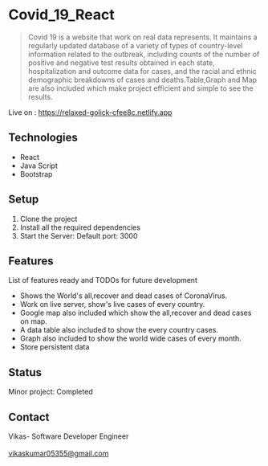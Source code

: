 # Covid_19_React
> Covid 19 is a website that work on real data represents. It maintains a regularly updated database of a variety of types of country-level information related to the outbreak, including counts of the number of positive and negative test results obtained in each state, hospitalization and outcome data for cases, and the racial and ethnic demographic breakdowns of cases and deaths.Table,Graph and Map are also included which make project efficient and simple to see the results.

Live on : https://relaxed-golick-cfee8c.netlify.app

## Technologies
* React
* Java Script
* Bootstrap

## Setup
1. Clone the project
2. Install all the required dependencies
3. Start the Server: Default port: 3000

## Features
List of features ready and TODOs for future development
*  Shows the World's all,recover and dead cases of CoronaVirus.
*  Work on live server, show's live cases of every country. 
*  Google map also included which show the all,recover and dead cases on map.
*  A data table also included to show the every country cases.
*  Graph also included to show the world wide cases of every month.
*  Store persistent data

## Status
Minor project: Completed

## Contact
Vikas- Software Developer Engineer
<br/>
<br/>
vikaskumar05355@gmail.com
